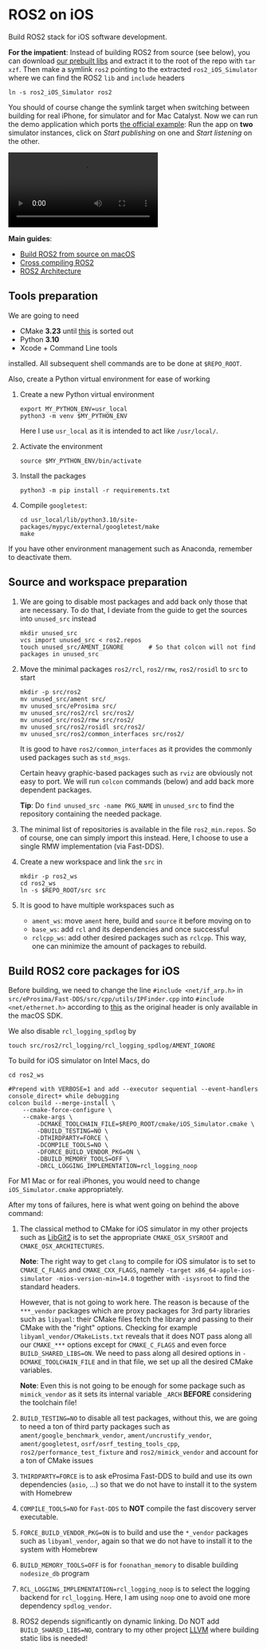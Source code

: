 # ROS2 on iOS

Build ROS2 stack for iOS software development.

**For the impatient**: Instead of building ROS2 from source (see below), you can download [our prebuilt libs](https://github.com/light-tech/ROS2-On-iOS/releases) and extract it to the root of the repo with `tar xzf`.
Then make a symlink `ros2` pointing to the extracted `ros2_iOS_Simulator` where we can find the ROS2 `lib` and `include` headers
```shell
ln -s ros2_iOS_Simulator ros2
```
You should of course change the symlink target when switching between building for real iPhone, for simulator and for Mac Catalyst.
Now we can run the demo application which ports [the official example](https://docs.ros.org/en/humble/Tutorials/Beginner-Client-Libraries/Writing-A-Simple-Cpp-Publisher-And-Subscriber.html): Run the app on **two** simulator instances, click on *Start publishing* on one and *Start listening* on the other.

![Minimal Publisher/Subscriber Demo](https://user-images.githubusercontent.com/25411167/184833976-2287a315-0dd8-4d0c-82e6-c42bd7a53d66.mov)

**Main guides**:

 * [Build ROS2 from source on macOS](https://docs.ros.org/en/humble/Installation/Alternatives/macOS-Development-Setup.html)
 * [Cross compiling ROS2](https://docs.ros.org/en/humble/How-To-Guides/Cross-compilation.html)
 * [ROS2 Architecture](https://docs.ros.org/en/humble/Concepts/About-Internal-Interfaces.html)

## Tools preparation

We are going to need

 * CMake **3.23** until [this](https://github.com/ament/ament_cmake/pull/395) is sorted out
 * Python **3.10**
 * Xcode + Command Line tools

installed. All subsequent shell commands are to be done at `$REPO_ROOT`.

Also, create a Python virtual environment for ease of working

 1. Create a new Python virtual environment
    ```shell
    export MY_PYTHON_ENV=usr_local
    python3 -m venv $MY_PYTHON_ENV
    ```
    Here I use `usr_local` as it is intended to act like `/usr/local/`.

 2. Activate the environment
    ```shell
    source $MY_PYTHON_ENV/bin/activate
    ```

 3. Install the packages
    ```shell
    python3 -m pip install -r requirements.txt
    ```

 4. Compile `googletest`:
    ```shell
    cd usr_local/lib/python3.10/site-packages/mypyc/external/googletest/make
    make
    ```

If you have other environment management such as Anaconda, remember to deactivate them.

## Source and workspace preparation

 1. We are going to disable most packages and add back only those that are necessary.
    To do that, I deviate from the guide to get the sources into `unused_src` instead

    ```shell
    mkdir unused_src
    vcs import unused_src < ros2.repos
    touch unused_src/AMENT_IGNORE       # So that colcon will not find packages in unused_src
    ```

 2. Move the minimal packages `ros2/rcl`, `ros2/rmw`, `ros2/rosidl` to `src` to start

    ```shell
    mkdir -p src/ros2
    mv unused_src/ament src/
    mv unused_src/eProsima src/
    mv unused_src/ros2/rcl src/ros2/
    mv unused_src/ros2/rmw src/ros2/
    mv unused_src/ros2/rosidl src/ros2/
    mv unused_src/ros2/common_interfaces src/ros2/
    ```

    It is good to have `ros2/common_interfaces` as it provides the commonly used packages such as `std_msgs`.

    Certain heavy graphic-based packages such as `rviz` are obviously not easy to port.
    We will run `colcon` commands (below) and add back more dependent packages.

    **Tip**: Do `find unused_src -name PKG_NAME` in `unused_src` to find the repository containing the needed package.

 3. The minimal list of repositories is available in the file `ros2_min.repos`.
    So of course, one can simply import this instead.
    Here, I choose to use a single RMW implementation (via Fast-DDS).

 4. Create a new workspace and link the `src` in

    ```shell
    mkdir -p ros2_ws
    cd ros2_ws
    ln -s $REPO_ROOT/src src
    ```

 5. It is good to have multiple workspaces such as
     - `ament_ws`: move `ament` here, build and `source` it before moving on to
     - `base_ws`: add `rcl` and its dependencies and once successful
     - `rclcpp_ws`: add other desired packages such as `rclcpp`.
    This way, one can minimize the amount of packages to rebuild.

## Build ROS2 core packages for iOS

Before building, we need to change the line `#include <net/if_arp.h>` in `src/eProsima/Fast-DDS/src/cpp/utils/IPFinder.cpp` into `#include <net/ethernet.h>` according to [this](https://stackoverflow.com/questions/10395041/getting-arp-table-on-iphone-ipad) as the original header is only available in the macOS SDK.

We also disable `rcl_logging_spdlog` by
```shell
touch src/ros2/rcl_logging/rcl_logging_spdlog/AMENT_IGNORE
```

To build for iOS simulator on Intel Macs, do

```shell
cd ros2_ws

#Prepend with VERBOSE=1 and add --executor sequential --event-handlers console_direct+ while debugging
colcon build --merge-install \
    --cmake-force-configure \
    --cmake-args \
        -DCMAKE_TOOLCHAIN_FILE=$REPO_ROOT/cmake/iOS_Simulator.cmake \
        -DBUILD_TESTING=NO \
        -DTHIRDPARTY=FORCE \
        -DCOMPILE_TOOLS=NO \
        -DFORCE_BUILD_VENDOR_PKG=ON \
        -DBUILD_MEMORY_TOOLS=OFF \
        -DRCL_LOGGING_IMPLEMENTATION=rcl_logging_noop
```

For M1 Mac or for real iPhones, you would need to change `iOS_Simulator.cmake` appropriately.

After my tons of failures, here is what went going on behind the above command:

 1. The classical method to CMake for iOS simulator in my other projects such as [LibGit2](https://github.com/light-tech/LibGit2-On-iOS/) is to set the appropriate `CMAKE_OSX_SYSROOT` and `CMAKE_OSX_ARCHITECTURES`.

    **Note**: The right way to get `clang`  to compile for iOS simulator is to set to `CMAKE_C_FLAGS` and `CMAKE_CXX_FLAGS`, namely `-target x86_64-apple-ios-simulator -mios-version-min=14.0` together with `-isysroot` to find the standard headers.

    However, that is not going to work here.
    The reason is because of the `***_vendor` packages which are proxy packages for 3rd party libraries such as `libyaml`: their CMake files fetch the library and passing to their CMake with the "right" options.
    Checking for example `libyaml_vendor/CMakeLists.txt` reveals that it does NOT pass along all our `CMAKE_***` options except for `CMAKE_C_FLAGS` and even force `BUILD_SHARED_LIBS=ON`.
    We need to pass along all desired options in `-DCMAKE_TOOLCHAIN_FILE` and in that file, we set up all the desired CMake variables.

    **Note**: Even this is not going to be enough for some package such as `mimick_vendor` as it sets its internal variable `_ARCH` **BEFORE** considering the toolchain file!

 2. `BUILD_TESTING=NO` to disable all test packages, without this, we are going to need a ton of third party packages such as `ament/google_benchmark_vendor`, `ament/uncrustify_vendor`, `ament/googletest`, `osrf/osrf_testing_tools_cpp`, `ros2/performance_test_fixture` and `ros2/mimick_vendor` and account for a ton of CMake issues

 3. `THIRDPARTY=FORCE` is to ask eProsima Fast-DDS to build and use its own dependencies (`asio`, ...) so that we do not have to install it to the system with Homebrew

 4. `COMPILE_TOOLS=NO` for `Fast-DDS` to **NOT** compile the fast discovery server executable.

 5. `FORCE_BUILD_VENDOR_PKG=ON` is to build and use the `*_vendor` packages such as `libyaml_vendor`, again so that we do not have to install it to the system with Homebrew

 6. `BUILD_MEMORY_TOOLS=OFF` is for `foonathan_memory` to disable building `nodesize_db` program

 7. `RCL_LOGGING_IMPLEMENTATION=rcl_logging_noop` is to select the logging backend for `rcl_logging`.
    Here, I am using `noop` one to avoid one more dependency `spdlog_vendor`.

 8. ROS2 depends significantly on dynamic linking. Do NOT add `BUILD_SHARED_LIBS=NO`, contrary to my other project [LLVM](https://github.com/light-tech/LLVM-On-iOS/) where building static libs is needed!
